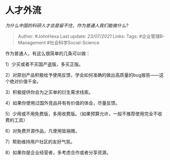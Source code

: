 # 人才外流
*为什么中国的科研人才总是留不住，作为普通人我们能做什么?*

> Author: #JohnHexa
Last update: *23/07/2021* 
Links:
Tags: #企业管理B-Management  #社会科学Social-Science 

 
作为普通人，有这么很简单的几条可以做：

1）少买或者不买国产盗版，多买正版。

2）对原创产品积极给予使用反馈，学会如何准确的做出高质量的bug报告——这个绝对价值千金。

3）积极提供你会为之买单的衍生需求线索。

4）如果你使用过国外竞品并有有价值的体会，尽量反馈。

5）少用或不用免费版，多用收费版。（如果预算允许，一般不推荐使用完全不收费的工具）

6）对免费开源作品，凡使用皆捐赠。

7）帮助维持用户社区的友好气氛。

8）如果你是企业经营者，多考虑合作或者分享资源。



